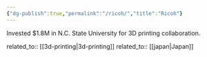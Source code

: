 ```yaml
---
{"dg-publish":true,"permalink":"/ricoh/","title":"Ricoh"}
---
```



Invested $1.8M in N.C. State University for 3D printing collaboration.

related_to:: [[3d-printing\|3d-printing]]
related_to:: [[japan\|Japan]]

